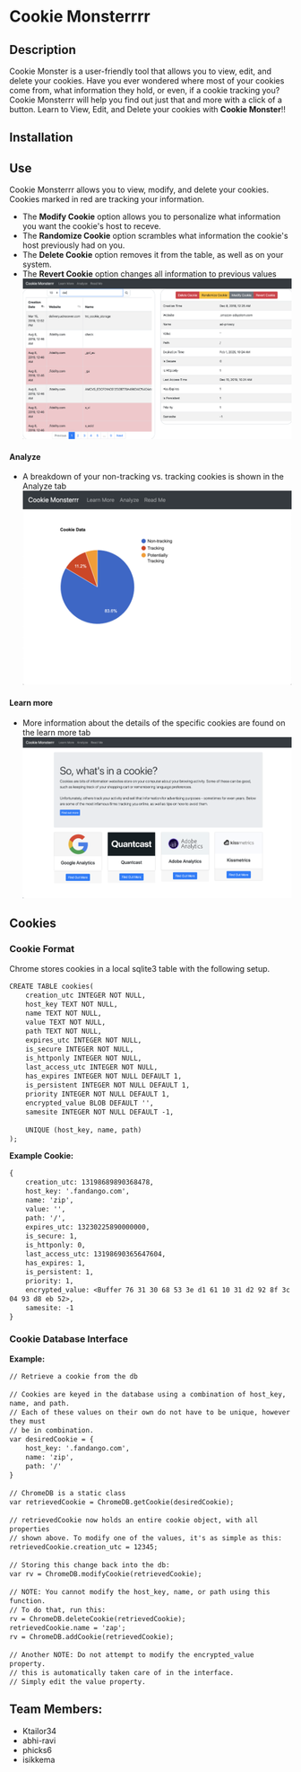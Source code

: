 # Cookie Monsterrrr

## Description
Cookie Monster is a user-friendly tool that allows you to view, edit, and delete your cookies. Have you ever wondered where most of your cookies come from, what information they hold, or even, if a cookie tracking you? Cookie Monsterrr will help you find out just that and more with a click of a button. Learn to View, Edit, and Delete your cookies with __Cookie Monster__!!

## Installation

## Use
Cookie Monsterrr allows you to view, modify, and delete your cookies. Cookies marked in red are tracking your information.

* The **Modify Cookie** option allows you to personalize what information you want the cookie's host to receve.
* The **Randomize Cookie** option scrambles what information the cookie's host previously had on you.
* The **Delete Cookie** option removes it from the table, as well as on your system.
* The **Revert Cookie** option changes all information to previous values
![Alt text](screenshots/main-screenshot.png)


#### Analyze
* A breakdown of your non-tracking vs. tracking cookies is shown in the Analyze tab 
![Alt text](screenshots/analyze-screenshot.png)



#### Learn more
* More information about the details of the specific cookies are found on the learn more tab
![Alt text](screenshots/learnmore-screenshot.png)

 

## Cookies

### Cookie Format
Chrome stores cookies in a local sqlite3 table with the following setup.
```
CREATE TABLE cookies(
    creation_utc INTEGER NOT NULL,
    host_key TEXT NOT NULL,
    name TEXT NOT NULL,
    value TEXT NOT NULL,
    path TEXT NOT NULL,
    expires_utc INTEGER NOT NULL,
    is_secure INTEGER NOT NULL,
    is_httponly INTEGER NOT NULL,
    last_access_utc INTEGER NOT NULL,
    has_expires INTEGER NOT NULL DEFAULT 1,
    is_persistent INTEGER NOT NULL DEFAULT 1,
    priority INTEGER NOT NULL DEFAULT 1,
    encrypted_value BLOB DEFAULT '',
    samesite INTEGER NOT NULL DEFAULT -1,

    UNIQUE (host_key, name, path)
);
```
**Example Cookie:**
```
{
    creation_utc: 13198689890368478,
    host_key: '.fandango.com',
    name: 'zip',
    value: '',
    path: '/',
    expires_utc: 13230225890000000,
    is_secure: 1,
    is_httponly: 0,
    last_access_utc: 13198690365647604,
    has_expires: 1,
    is_persistent: 1,
    priority: 1,
    encrypted_value: <Buffer 76 31 30 68 53 3e d1 61 10 31 d2 92 8f 3c 04 93 d8 eb 52>,
    samesite: -1
}
```

### Cookie Database Interface
**Example:**
```
// Retrieve a cookie from the db

// Cookies are keyed in the database using a combination of host_key, name, and path.
// Each of these values on their own do not have to be unique, however they must
// be in combination.
var desiredCookie = {
    host_key: '.fandango.com',
    name: 'zip',
    path: '/'
}

// ChromeDB is a static class
var retrievedCookie = ChromeDB.getCookie(desiredCookie);

// retrievedCookie now holds an entire cookie object, with all properties
// shown above. To modify one of the values, it's as simple as this:
retrievedCookie.creation_utc = 12345;

// Storing this change back into the db:
var rv = ChromeDB.modifyCookie(retrievedCookie);

// NOTE: You cannot modify the host_key, name, or path using this function.
// To do that, run this:
rv = ChromeDB.deleteCookie(retrievedCookie);
retrievedCookie.name = 'zap';
rv = ChromeDB.addCookie(retrievedCookie);

// Another NOTE: Do not attempt to modify the encrypted_value property.
// this is automatically taken care of in the interface.
// Simply edit the value property.
```
## Team Members:
-  Ktailor34
-  abhi-ravi
-  phicks6
-  isikkema
